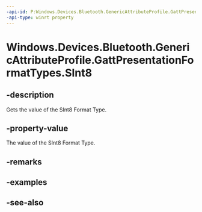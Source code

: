 ----api-id: P:Windows.Devices.Bluetooth.GenericAttributeProfile.GattPresentationFormatTypes.SInt8
-api-type: winrt property
---<!-- Property syntaxpublic byte SInt8 { get; }--># Windows.Devices.Bluetooth.GenericAttributeProfile.GattPresentationFormatTypes.SInt8## -descriptionGets the value of the SInt8 Format Type.## -property-valueThe value of the SInt8 Format Type.## -remarks## -examples## -see-also